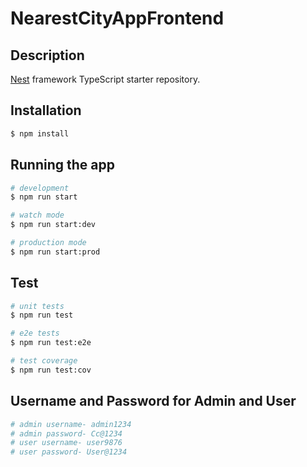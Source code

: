 # NearestCityAppFrontend
## Description

[Nest](https://github.com/nestjs/nest) framework TypeScript starter repository.

## Installation

```bash
$ npm install
```

## Running the app

```bash
# development
$ npm run start

# watch mode
$ npm run start:dev

# production mode
$ npm run start:prod
```

## Test

```bash
# unit tests
$ npm run test

# e2e tests
$ npm run test:e2e

# test coverage
$ npm run test:cov
```
## Username and Password for Admin and User

```bash
# admin username- admin1234
# admin password- Cc@1234
# user username- user9876
# user password- User@1234
